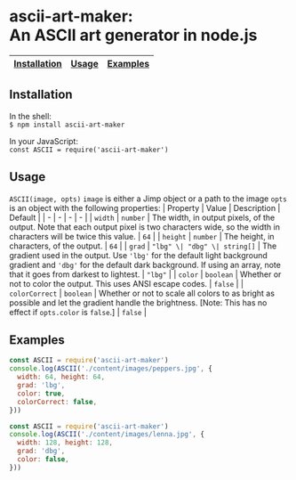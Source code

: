 # ascii-art-maker:<br>An ASCII art generator in node.js
| [Installation](#installation) | [Usage](#usage) | [Examples](#examples) |
| - | - | - |
## Installation
In the shell:<br>`$ npm install ascii-art-maker`

In your JavaScript:<br>`const ASCII = require('ascii-art-maker')`

## Usage
`ASCII(image, opts)`
`image` is either a Jimp object or a path to the image
`opts` is an object with the following properties:
| Property | Value | Description | Default |
| - | - | - | - |
| `width` | `number` | The width, in output pixels, of the output. Note that each output pixel is two characters wide, so the width in characters will be twice this value. | `64` |
| `height` | `number` | The height, in characters, of the output. | `64` |
| `grad` | `"lbg" \| "dbg" \| string[]` | The gradient used in the output. Use `'lbg'` for the default light background gradient and `'dbg'` for the default dark background. If using an array, note that it goes from darkest to lightest. | `"lbg"` |
| `color` | `boolean` | Whether or not to color the output. This uses ANSI escape codes. | `false` |
| `colorCorrect` | `boolean` | Whether or not to scale all colors to as bright as possible and let the gradient handle the brightness. \[Note: This has no effect if `opts.color` is `false`.\] | `false` |
## Examples
```js
const ASCII = require('ascii-art-maker')
console.log(ASCII('./content/images/peppers.jpg', {
  width: 64, height: 64,
  grad: 'lbg',
  color: true,
  colorCorrect: false,
}))
```
```js
const ASCII = require('ascii-art-maker')
console.log(ASCII('./content/images/lenna.jpg', {
  width: 128, height: 128,
  grad: 'dbg',
  color: false,
}))
```
